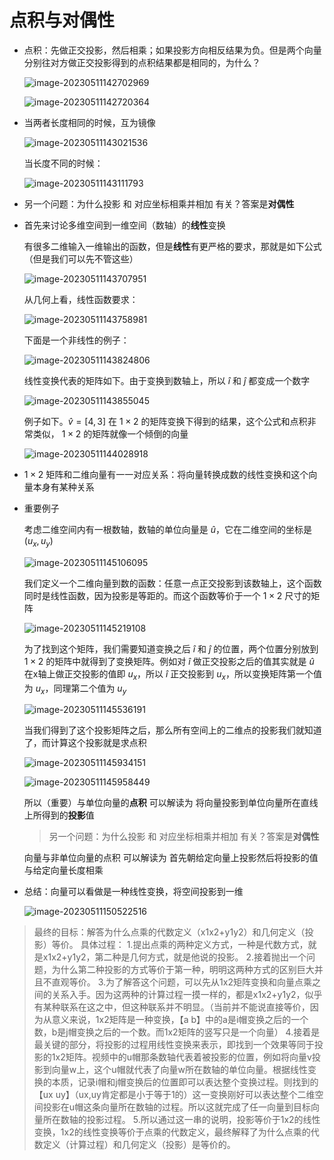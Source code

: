 # 点积与对偶性

- 点积：先做正交投影，然后相乘；如果投影方向相反结果为负。但是两个向量分别往对方做正交投影得到的点积结果都是相同的，为什么？

  ![image-20230511142702969](7-点积与对偶性.assets/image-20230511142702969.png)

  ![image-20230511142720364](7-点积与对偶性.assets/image-20230511142720364.png)

- 当两者长度相同的时候，互为镜像

  ![image-20230511143021536](7-点积与对偶性.assets/image-20230511143021536.png)

  当长度不同的时候：

  ![image-20230511143111793](7-点积与对偶性.assets/image-20230511143111793.png)

- 另一个问题：为什么投影 和 对应坐标相乘并相加 有关？答案是**对偶性**

- 首先来讨论多维空间到一维空间（数轴）的**线性**变换

  有很多二维输入一维输出的函数，但是**线性**有更严格的要求，那就是如下公式（但是我们可以先不管这些）

  ![image-20230511143707951](7-点积与对偶性.assets/image-20230511143707951.png)

  从几何上看，线性函数要求：

  ![image-20230511143758981](7-点积与对偶性.assets/image-20230511143758981.png)

  下面是一个非线性的例子：

  ![image-20230511143824806](7-点积与对偶性.assets/image-20230511143824806.png)

  线性变换代表的矩阵如下。由于变换到数轴上，所以 $\hat{i}$ 和 $\hat{j}$ 都变成一个数字

  ![image-20230511143855045](7-点积与对偶性.assets/image-20230511143855045.png)

  例子如下。$\hat{v}=[4,3]$ 在 $1\times 2$ 的矩阵变换下得到的结果，这个公式和点积非常类似， $1\times 2$ 的矩阵就像一个倾倒的向量

  ![image-20230511144028918](7-点积与对偶性.assets/image-20230511144028918.png)

- $1\times 2$ 矩阵和二维向量有一一对应关系：将向量转换成数的线性变换和这个向量本身有某种关系

- 重要例子

  考虑二维空间内有一根数轴，数轴的单位向量是 $\hat{u}$，它在二维空间的坐标是 $(u_x,u_y)$

  ![image-20230511145106095](7-点积与对偶性.assets/image-20230511145106095.png)

  我们定义一个二维向量到数的函数：任意一点正交投影到该数轴上，这个函数同时是线性函数，因为投影是等距的。而这个函数等价于一个 $1\times 2$ 尺寸的矩阵

  ![image-20230511145219108](7-点积与对偶性.assets/image-20230511145219108.png)

  为了找到这个矩阵，我们需要知道变换之后 $\hat{i}$ 和 $\hat{j}$ 的位置，两个位置分别放到 $1\times 2$ 的矩阵中就得到了变换矩阵。例如对 $\hat{i}$ 做正交投影之后的值其实就是 $\hat{u}$ 在x轴上做正交投影的值即 $u_x$，所以 $\hat{i}$ 正交投影到 $u_x$，所以变换矩阵第一个值为 $u_x$，同理第二个值为 $u_y$

  ![image-20230511145536191](7-点积与对偶性.assets/image-20230511145536191.png)

  当我们得到了这个投影矩阵之后，那么所有空间上的二维点的投影我们就知道了，而计算这个投影就是求点积

  ![image-20230511145934151](7-点积与对偶性.assets/image-20230511145934151.png)

  ![image-20230511145958449](7-点积与对偶性.assets/image-20230511145958449.png)

  所以（重要）与单位向量的**点积** 可以解读为 将向量投影到单位向量所在直线上所得到的**投影**值

  > 另一个问题：为什么投影 和 对应坐标相乘并相加 有关？答案是**对偶性**

  向量与非单位向量的点积 可以解读为 首先朝给定向量上投影然后将投影的值与给定向量长度相乘

- 总结：向量可以看做是一种线性变换，将空间投影到一维

  ![image-20230511150522516](7-点积与对偶性.assets/image-20230511150522516.png)

> 最终的目标：解答为什么点乘的代数定义（x1x2+y1y2）和几何定义（投影）等价。
> 具体过程：
> 1.提出点乘的两种定义方式，一种是代数方式，就是x1x2+y1y2，第二种是几何方式，就是他说的投影。
> 2.接着抛出一个问题，为什么第二种投影的方式等价于第一种，明明这两种方式的区别巨大并且不直观等价。
> 3.为了解答这个问题，可以先从1x2矩阵变换和向量点乘之间的关系入手。因为这两种的计算过程一摸一样的，都是x1x2+y1y2，似乎有某种联系在这之中，但这种联系并不明显。（当前并不能说直接等价，因为从意义来说，1x2矩阵是一种变换，【a b】中的a是i帽变换之后的一个数，b是j帽变换之后的一个数。而1x2矩阵的竖写只是一个向量）
> 4.接着是最关键的部分，将投影的过程用线性变换来表示，即找到一个效果等同于投影的1x2矩阵。视频中的u帽那条数轴代表着被投影的位置，例如将向量v投影到向量w上，这个u帽就代表了向量w所在数轴的单位向量。根据线性变换的本质，记录i帽和j帽变换后的位置即可以表达整个变换过程。则找到的【ux uy】（ux,uy肯定都是小于等于1的）这一变换刚好可以表达整个二维空间投影在u帽这条向量所在数轴的过程。所以这就完成了任一向量到目标向量所在数轴的投影过程。
> 5.所以通过这一串的说明，投影等价于1x2的线性变换，1x2的线性变换等价于点乘的代数定义，最终解释了为什么点乘的代数定义（计算过程）和几何定义（投影）是等价的。
